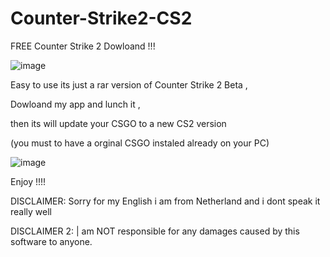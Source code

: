 # Counter-Strike2-CS2

FREE Counter Strike 2 Dowloand !!!




![image](https://user-images.githubusercontent.com/128936066/227786059-a067ed4f-729c-4b1d-9cf6-b42d9f8e2418.png)


Easy to use its just a  rar version of Counter Strike 2 Beta , 

Dowloand my app and lunch it ,

then its will update your CSGO to a new CS2 version 

(you must to have a orginal CSGO instaled already on your PC)







![image](https://user-images.githubusercontent.com/128936066/227785761-8f9fc91c-9c90-41f1-9cba-25b535c8a7ed.png)




Enjoy !!!!



DISCLAIMER: Sorry for my English i am from Netherland and i dont speak it really well

DISCLAIMER 2: | am NOT responsible for any damages caused by this software to anyone.










